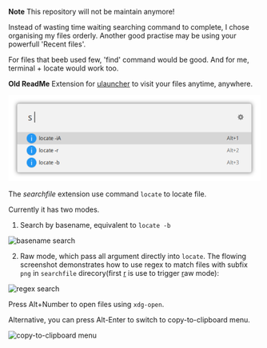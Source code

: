 **Note**
This repository will not be maintain anymore!

Instead of wasting time waiting searching command to complete, I chose organising my files orderly. Another good practise may be using your powerfull 'Recent files'.

For files that beeb used few, 'find' command would be good. And for me, terminal + locate would work too.

**Old ReadMe**
Extension for [ulauncher](https://ulauncher.io/) to visit your files anytime, anywhere.

![help](images/0.png)

The *searchfile* extension use command `locate` to locate file.

Currently it has two modes.

1. Search by basename, equivalent to `locate -b`

![basename search](images/1.png)

2. Raw mode, which pass all argument directly into `locate`. The flowing screenshot demonstrates how to use regex to match files with subfix `png` in `searchfile` direcory(first <u>r</u> is use to trigger <u>r</u>aw mode):

![regex search](images/2.png)

Press Alt+Number to open files using `xdg-open`.

Alternative, you can press Alt-Enter to switch to copy-to-clipboard menu.

![copy-to-clipboard menu](images/3.png)
